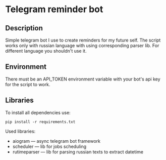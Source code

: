 # Telegram reminder bot
## Description
Simple telegram bot I use to create reminders for my future self. The script works only with russian language with using corresponding parser lib. For different language you shouldn't use it.

## Environment
There must be an API_TOKEN environment variable with your bot's api key for the script to work.  

## Libraries
To install all dependencies use:  
```
pip install -r requirements.txt
```
Used libraries:
 - aiogram — async telegram bot framework
 - scheduler — lib for jobs scheduling
 - rutimeparser — lib for parsing russian texts to extract datetime